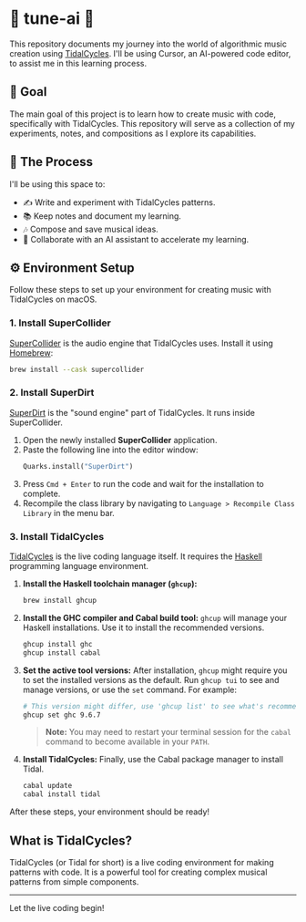# 🎵 tune-ai 🎵

This repository documents my journey into the world of algorithmic music creation using [TidalCycles](https://tidalcycles.org/). I'll be using Cursor, an AI-powered code editor, to assist me in this learning process.

## 🎯 Goal

The main goal of this project is to learn how to create music with code, specifically with TidalCycles. This repository will serve as a collection of my experiments, notes, and compositions as I explore its capabilities.

## 🤖 The Process

I'll be using this space to:
- ✍️ Write and experiment with TidalCycles patterns.
- 📚 Keep notes and document my learning.
- 🎶 Compose and save musical ideas.
- 🤖 Collaborate with an AI assistant to accelerate my learning.

## ⚙️ Environment Setup

Follow these steps to set up your environment for creating music with TidalCycles on macOS.

### 1. Install SuperCollider

[SuperCollider](https://supercollider.github.io/) is the audio engine that TidalCycles uses. Install it using [Homebrew](https://brew.sh/):

```bash
brew install --cask supercollider
```

### 2. Install SuperDirt

[SuperDirt](https://github.com/musikinformatik/SuperDirt) is the "sound engine" part of TidalCycles. It runs inside SuperCollider.

1.  Open the newly installed **SuperCollider** application.
2.  Paste the following line into the editor window:
    ```haskell
    Quarks.install("SuperDirt")
    ```
3.  Press `Cmd + Enter` to run the code and wait for the installation to complete.
4.  Recompile the class library by navigating to `Language > Recompile Class Library` in the menu bar.

### 3. Install TidalCycles

[TidalCycles](https://tidalcycles.org/) is the live coding language itself. It requires the [Haskell](https://www.haskell.org/) programming language environment.

1.  **Install the Haskell toolchain manager (`ghcup`):**
    ```bash
    brew install ghcup
    ```

2.  **Install the GHC compiler and Cabal build tool:**
    `ghcup` will manage your Haskell installations. Use it to install the recommended versions.
    ```bash
    ghcup install ghc
    ghcup install cabal
    ```

3.  **Set the active tool versions:**
    After installation, `ghcup` might require you to set the installed versions as the default. Run `ghcup tui` to see and manage versions, or use the `set` command. For example:
    ```bash
    # This version might differ, use 'ghcup list' to see what's recommended
    ghcup set ghc 9.6.7
    ```
    > **Note:** You may need to restart your terminal session for the `cabal` command to become available in your `PATH`.

4.  **Install TidalCycles:**
    Finally, use the Cabal package manager to install Tidal.
    ```bash
    cabal update
    cabal install tidal
    ```

After these steps, your environment should be ready!

## What is TidalCycles?

TidalCycles (or Tidal for short) is a live coding environment for making patterns with code. It is a powerful tool for creating complex musical patterns from simple components.

---

Let the live coding begin!
